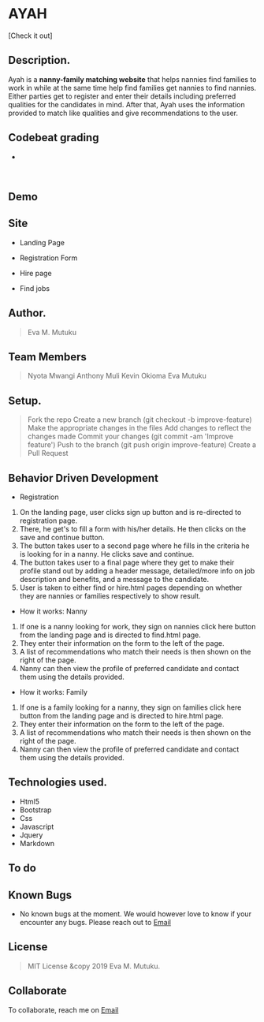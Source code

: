 
# AYAH
[Check it out]
​
## Description.
Ayah is a **nanny-family matching website** that helps nannies find families to work in while at the same time help find families get nannies to find nannies. Either parties get to register and enter their details including preferred qualities for the candidates in mind. After that, Ayah uses the information provided to match like qualities and give recommendations to the user.

## Codebeat grading
* 
​
## Demo

## Site
* Landing Page

* Registration Form

* Hire page

* Find jobs

## Author.
 > Eva M. Mutuku
 
 ## Team Members
 > Nyota Mwangi
 > Anthony Muli
 > Kevin Okioma
 > Eva Mutuku
​
 ## Setup.
> Fork the repo
> Create a new branch (git checkout -b improve-feature)
> Make the appropriate changes in the files
> Add changes to reflect the changes made
> Commit your changes (git commit -am 'Improve feature')
> Push to the branch (git push origin improve-feature)
> Create a Pull Request

 ## Behavior Driven Development
 * Registration
 1. On the landing page, user clicks sign up button and is re-directed to registration page.
 2. There, he get's to fill a form with his/her details. He then clicks on the save and continue button.
 3. The button takes user to a second page where he fills in the criteria he is looking for in a nanny. He clicks save and continue.
 4. The button takes user to a final page where they get to make their profile stand out by adding a header message, detailed/more info on job description and benefits, and a message to the candidate.
 5. User is taken to either find or hire.html pages depending on whether they are nannies or families respectively to show result.

 * How it works: Nanny
 1. If one is a nanny looking for work, they sign on nannies click here button from the landing page and is directed to find.html page.
 2. They enter their information on the form to the left of the page.
 3. A list of recommendations who match their needs is then shown on the right of the page.
 4. Nanny can then view the profile of preferred candidate and contact them using the details provided.

 * How it works: Family
 1. If one is a family looking for a nanny, they sign on families click here button from the landing page and is directed to hire.html page.
 2. They enter their information on the form to the left of the page.
 3. A list of recommendations who match their needs is then shown on the right of the page.
 4. Nanny can then view the profile of preferred candidate and contact them using the details provided.
​
## Technologies used.
  * Html5
  * Bootstrap
  * Css
  * Javascript
  * Jquery
  * Markdown
​
## To do 

## Known Bugs
* No known bugs at the moment. We would however love to know if your encounter any bugs. Please reach out to [Email](mutileeva@gmail.com)
​
## License
> MIT License &copy 2019 Eva M. Mutuku. 
​
## Collaborate
To collaborate, reach me on [Email](mutileeva@gmail.com)